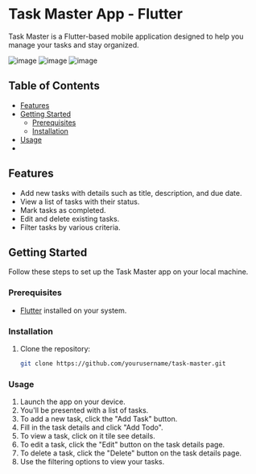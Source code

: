 # Task Master App - Flutter

Task Master is a Flutter-based mobile application designed to help you manage your tasks and stay organized.

![image](https://github.com/akhildev2000/task_master/assets/97657646/8b3d639b-e4cd-4f0f-ad3e-13059552b459)
![image](https://github.com/akhildev2000/task_master/assets/97657646/189a2935-db2d-4a95-8631-bbae9df317bb)
![image](https://github.com/akhildev2000/task_master/assets/97657646/53aed234-b765-4e46-b8b5-9a3688bb5ada)



## Table of Contents

- [Features](#features)
- [Getting Started](#getting-started)
  - [Prerequisites](#prerequisites)
  - [Installation](#installation)
- [Usage](#usage)
- 
## Features

- Add new tasks with details such as title, description, and due date.
- View a list of tasks with their status.
- Mark tasks as completed.
- Edit and delete existing tasks.
- Filter tasks by various criteria.

## Getting Started

Follow these steps to set up the Task Master app on your local machine.

### Prerequisites

- [Flutter](https://flutter.dev/docs/get-started/install) installed on your system.

### Installation

1. Clone the repository:

   ```bash
   git clone https://github.com/yourusername/task-master.git

### Usage

1. Launch the app on your device.
2. You'll be presented with a list of tasks.
3. To add a new task, click the "Add Task" button.
3. Fill in the task details and click "Add Todo".
4. To view a task, click on it tile see  details.
5. To edit a task, click the "Edit" button on the task details page.
6. To delete a task, click the "Delete" button on the task details page.
7. Use the filtering options to view your tasks.
